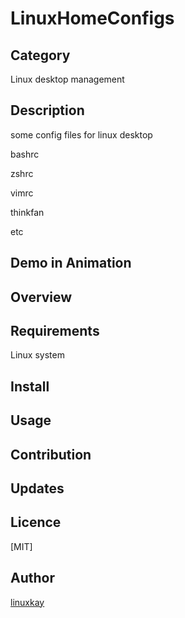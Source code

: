 # LinuxHomeConfigs 

## Category

Linux desktop management

## Description

some config files for linux desktop

bashrc

zshrc

vimrc

thinkfan

etc

## Demo in Animation

## Overview

## Requirements

Linux system

## Install

## Usage

## Contribution

## Updates

## Licence
[MIT]

## Author

[linuxkay](https://github.com/linuxkay)
